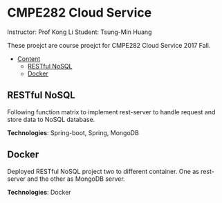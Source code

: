 # CMPE282 Cloud Service

Instructor: Prof Kong Li
Student: Tsung-Min Huang

These proejct are course proejct for CMPE282 Cloud Service 2017 Fall.

- [Content](#CMPE282_Cloud_Service_course_project)
  - [RESTful NoSQL](#restful-nosql)
  - [Docker](#docker)

## RESTful NoSQL

Following function matrix to implement rest-server to handle request and store data to NoSQL database.

**Technologies**: Spring-boot, Spring, MongoDB

## Docker

Deployed RESTful NoSQL project two to different container. One as rest-server and the other as MongoDB server.

**Technologies**: Docker
